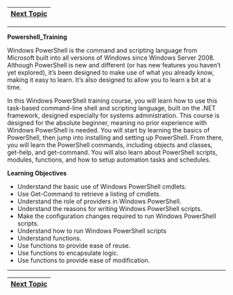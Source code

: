 |[Next Topic](/00-Table-of-Contents.md)|
|---|

---

**Powershell_Training**

Windows PowerShell is the command and scripting language from Microsoft built into all versions of Windows since Windows Server 2008. Although PowerShell is new and different (or has new features you haven’t yet explored), it’s been designed to make use of what you already know, making it easy to learn. It’s also designed to allow you to learn a bit at a time.

In this Windows PowerShell training course, you will learn how to use this task-based command-line shell and scripting language, built on the .NET framework, designed especially for systems administration. This course is designed for the absolute beginner, meaning no prior experience with Windows PowerShell is needed.
You will start by learning the basics of PowerShell, then jump into installing and setting up PowerShell. From there, you will learn the PowerShell commands, including objects and classes, get-help, and get-command. You will also learn about PowerShell scripts, modules, functions, and how to setup automation tasks and schedules.

**Learning Objectives**

* Understand the basic use of Windows PowerShell cmdlets.
* Use Get-Command to retrieve a listing of cmdlets.
* Understand the role of providers in Windows PowerShell.
* Understand the reasons for writing Windows PowerShell scripts.
* Make the configuration changes required to run Windows PowerShell scripts.
* Understand how to run Windows PowerShell scripts
* Understand functions. 
* Use functions to provide ease of reuse. 
* Use functions to encapsulate logic. 
* Use functions to provide ease of modification.

---

|[Next Topic](/01_Intro_to_Powershell/01_Intro_to_Powershell.md)|
|---|
